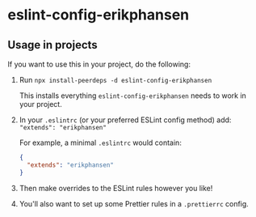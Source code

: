 # eslint-config-erikphansen

## Usage in projects

If you want to use this in your project, do the following:

1. Run `npx install-peerdeps -d eslint-config-erikphansen`

   This installs everything `eslint-config-erikphansen` needs to work in your project.

1. In your `.eslintrc` (or your preferred ESLint config method) add: `"extends": "erikphansen"`

   For example, a minimal `.eslintrc` would contain:

   ```json
   {
     "extends": "erikphansen"
   }
   ```

1. Then make overrides to the ESLint rules however you like!

1. You'll also want to set up some Prettier rules in a `.prettierrc` config.
